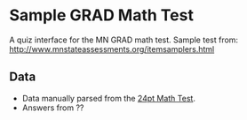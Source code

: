 # Sample GRAD Math Test

A quiz interface for the MN GRAD math test.  Sample test from: http://www.mnstateassessments.org/itemsamplers.html

## Data

* Data manually parsed from the [24pt Math Test](http://www.mnstateassessments.org/resources/ItemSamplers/GRAD_MATH_SAMPLER_24PT.pdf).
* Answers from ??